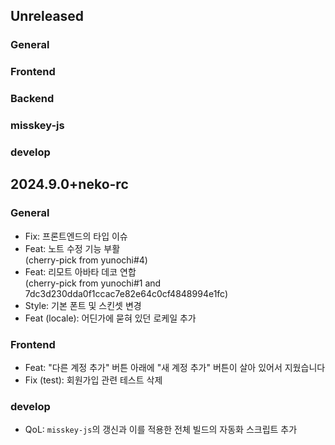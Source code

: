 ## Unreleased

### General

### Frontend

### Backend

### misskey-js

### develop

## 2024.9.0+neko-rc

### General
- Fix: 프론트엔드의 타입 이슈
- Feat: 노트 수정 기능 부활  
(cherry-pick from yunochi#4)
- Feat: 리모트 아바타 데코 연합  
(cherry-pick from yunochi#1 and 7dc3d230dda0f1ccac7e82e64c0cf4848994e1fc)
- Style: 기본 폰트 및 스킨셋 변경
- Feat (locale): 어딘가에 묻혀 있던 로케일 추가

### Frontend
- Feat: "다른 계정 추가" 버튼 아래에 "새 계정 추가" 버튼이 살아 있어서 지웠습니다
- Fix (test): 회원가입 관련 테스트 삭제

### develop
- QoL: `misskey-js`의 갱신과 이를 적용한 전체 빌드의 자동화 스크립트 추가